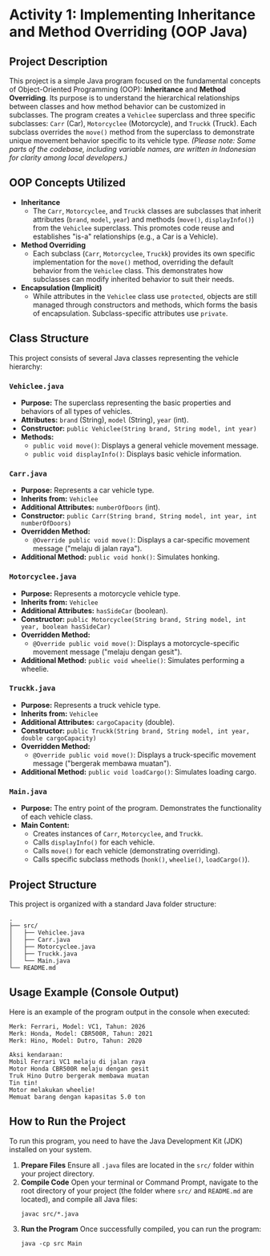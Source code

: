 # Activity 1: Implementing Inheritance and Method Overriding (OOP Java)
## Project Description
This project is a simple Java program focused on the fundamental concepts of Object-Oriented Programming (OOP): **Inheritance** and **Method Overriding**. Its purpose is to understand the hierarchical relationships between classes and how method behavior can be customized in subclasses.
The program creates a `Vehiclee` superclass and three specific subclasses: `Carr` (Car), `Motorcyclee` (Motorcycle), and `Truckk` (Truck). Each subclass overrides the `move()` method from the superclass to demonstrate unique movement behavior specific to its vehicle type.
*(Please note: Some parts of the codebase, including variable names, are written in Indonesian for clarity among local developers.)*
## OOP Concepts Utilized
* **Inheritance**
    * The `Carr`, `Motorcyclee`, and `Truckk` classes are subclasses that inherit attributes (`brand`, `model`, `year`) and methods (`move()`, `displayInfo()`) from the `Vehiclee` superclass. This promotes code        reuse and establishes "is-a" relationships (e.g., a Car is a Vehicle).
* **Method Overriding**
    * Each subclass (`Carr`, `Motorcyclee`, `Truckk`) provides its own specific implementation for the `move()` method, overriding the default behavior from the `Vehiclee` class. This demonstrates how subclasses       can modify inherited behavior to suit their needs.
* **Encapsulation (Implicit)**
    * While attributes in the `Vehiclee` class use `protected`, objects are still managed through constructors and methods, which forms the basis of encapsulation. Subclass-specific attributes use `private`.
## Class Structure
This project consists of several Java classes representing the vehicle hierarchy:
### `Vehiclee.java`
* **Purpose:** The superclass representing the basic properties and behaviors of all types of vehicles.
* **Attributes:** `brand` (String), `model` (String), `year` (int).
* **Constructor:** `public Vehiclee(String brand, String model, int year)`
* **Methods:**
    * `public void move()`: Displays a general vehicle movement message.
    * `public void displayInfo()`: Displays basic vehicle information.
### `Carr.java`
* **Purpose:** Represents a car vehicle type.
* **Inherits from:** `Vehiclee`
* **Additional Attributes:** `numberOfDoors` (int).
* **Constructor:** `public Carr(String brand, String model, int year, int numberOfDoors)`
* **Overridden Method:**
    * `@Override public void move()`: Displays a car-specific movement message ("melaju di jalan raya").
* **Additional Method:** `public void honk()`: Simulates honking.
### `Motorcyclee.java`
* **Purpose:** Represents a motorcycle vehicle type.
* **Inherits from:** `Vehiclee`
* **Additional Attributes:** `hasSideCar` (boolean).
* **Constructor:** `public Motorcyclee(String brand, String model, int year, boolean hasSideCar)`
* **Overridden Method:**
    * `@Override public void move()`: Displays a motorcycle-specific movement message ("melaju dengan gesit").
* **Additional Method:** `public void wheelie()`: Simulates performing a wheelie.
### `Truckk.java`
* **Purpose:** Represents a truck vehicle type.
* **Inherits from:** `Vehiclee`
* **Additional Attributes:** `cargoCapacity` (double).
* **Constructor:** `public Truckk(String brand, String model, int year, double cargoCapacity)`
* **Overridden Method:**
    * `@Override public void move()`: Displays a truck-specific movement message ("bergerak membawa muatan").
* **Additional Method:** `public void loadCargo()`: Simulates loading cargo.
### `Main.java`
* **Purpose:** The entry point of the program. Demonstrates the functionality of each vehicle class.
* **Main Content:**
    * Creates instances of `Carr`, `Motorcyclee`, and `Truckk`.
    * Calls `displayInfo()` for each vehicle.
    * Calls `move()` for each vehicle (demonstrating overriding).
    * Calls specific subclass methods (`honk()`, `wheelie()`, `loadCargo()`).
## Project Structure
This project is organized with a standard Java folder structure:
```
.
├── src/
│   ├── Vehiclee.java
│   ├── Carr.java 
│   ├── Motorcyclee.java
│   ├── Truckk.java
│   └── Main.java
└── README.md
```
## Usage Example (Console Output)
Here is an example of the program output in the console when executed:
```
Merk: Ferrari, Model: VC1, Tahun: 2026
Merk: Honda, Model: CBR500R, Tahun: 2021
Merk: Hino, Model: Dutro, Tahun: 2020

Aksi kendaraan:
Mobil Ferrari VC1 melaju di jalan raya
Motor Honda CBR500R melaju dengan gesit
Truk Hino Dutro bergerak membawa muatan
Tin tin!
Motor melakukan wheelie!
Memuat barang dengan kapasitas 5.0 ton
```
## How to Run the Project
To run this program, you need to have the Java Development Kit (JDK) installed on your system.
1.  **Prepare Files**
    Ensure all `.java` files are located in the `src/` folder within your project directory.
2.  **Compile Code**
    Open your terminal or Command Prompt, navigate to the root directory of your project (the folder where `src/` and `README.md` are located), and compile all Java files:
    ```
    javac src/*.java
    ```
3.  **Run the Program**
    Once successfully compiled, you can run the program:
    ```
    java -cp src Main
    ```
